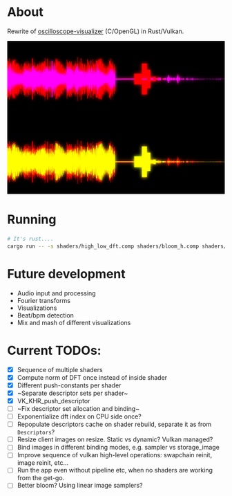# About

Rewrite of [oscilloscope-visualizer](https://github.com/alexd2580/oscilloscope-visualizer) (C/OpenGL) in Rust/Vulkan.

![current snapshot](./snapshot.png)

# Running

```bash
# It's rust....
cargo run -- -s shaders/high_low_dft.comp shaders/bloom_h.comp shaders/bloom_v.comp shaders/bloom_combine.comp
```

# Future development

* Audio input and processing
* Fourier transforms
* Visualizations
* Beat/bpm detection
* Mix and mash of different visualizations

# Current TODOs:

- [x] Sequence of multiple shaders
- [x] Compute norm of DFT once instead of inside shader
- [x] Different push-constants per shader
- [x] ~Separate descriptor sets per shader~
- [x] VK_KHR_push_descriptor
- [ ] ~Fix descriptor set allocation and binding~
- [ ] Exponentialize dft index on CPU side once?
- [ ] Repopulate descriptors cache on shader rebuild, separate it as from `Descriptors`?
- [ ] Resize client images on resize. Static vs dynamic? Vulkan managed?
- [ ] Bind images in different binding modes, e.g. sampler vs storage_image
- [ ] Improve sequence of vulkan high-level operations: swapchain reinit, image reinit, etc...
- [ ] Run the app even without pipeline etc, when no shaders are working from the get-go.
- [ ] Better bloom? Using linear image samplers?
